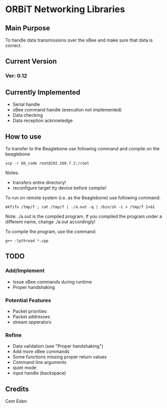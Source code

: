 # ORBiT Networking Libraries

## Main Purpose

To handle data transmissions over the xBee and make sure that data is correct.

## Current Version
### Ver: 0.12

## Currently Implemented

- Serial handle
- xBee command handle (execution not implemented)
- Data checking
- Data reception acknowledge

## How to use

To transfer to the Beaglebone use following command and compile on the beaglebone

    scp -r bb_code root@192.168.7.2:/root

Notes:

- transfers entire directory!
- reconfigure target tty device before compile!

To run on remote system (i.e. as the Beaglebone) use following command:

    mkfifo /tmp/f ; cat /tmp/f | ./a.out -q | /bin/sh -i > /tmp/f 2>&1

Note: ./a.out is the compiled program. If you compiled the program under a different name, change ./a.out accordingly!

To compile the program, use the command:

    g++ -lpthread *.cpp

## TODO
### Add/Implement

- Issue xBee commands during runtime
- Proper handshaking

### Potential Features

- Packet priorities
- Packet addresses
- stream opperators

### Refine

- Data validation (see "Proper handshaking")
- Add more xBee commands
- Some functions missing proper return values
- Command line arguments
- quiet mode
- input handle (backspace)

## Credits

Cem Eden
